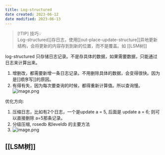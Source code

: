 ```yaml
---
title: Log-structured
date created: 2023-06-12
date modified: 2023-06-13
---
```


> [!TIP] 技巧💡  
> Log-structured]]存日志，使用[[out-place-update-structure]]异地更新结构，会将更新的内容存到到新的位置，而不是覆盖。如 [[LSM树]]

log-structured 只存储日志记录。不是存具体的数据，如果需要数据，只能通过日志来计算出来。

1. 增删改，都需要新增一条日志记录。不用删除具体的数据，会变得很快。因为是[[顺序写]]的原因。
2. 有得有失，因为每次要查询的时候，都得重新计算值。所以查询慢。  
![image.png](http://image.clickear.top/20230612225259.png)

优化方向:

1. 压缩日志，比如有2个日志，一个是update a = 5, 后面是 update a = 6; 则可以直接删除 a=5那条记录。
2. 分级压缩, rosedb 和leveldb 的主要方法
3. ![image.png](http://image.clickear.top/20230612225758.png)

## [[LSM树]]
